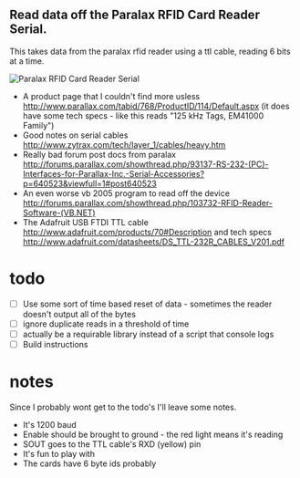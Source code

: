## Read data off the Paralax RFID Card Reader Serial.

This takes data from the paralax rfid reader using a ttl cable, reading 6 bits at a time.

![Paralax RFID Card Reader Serial](https://raw.github.com/reconbot/rfid-reader/master/28140-M.jpg)

 - A product page that I couldn't find more usless http://www.parallax.com/tabid/768/ProductID/114/Default.aspx (it does have some tech specs - like this reads "125 kHz Tags, EM41000 Family")
 - Good notes on serial cables http://www.zytrax.com/tech/layer_1/cables/heavy.htm
 - Really bad forum post docs from paralax http://forums.parallax.com/showthread.php/93137-RS-232-(PC)-Interfaces-for-Parallax-Inc.-Serial-Accessories?p=640523&viewfull=1#post640523
 - An even worse vb 2005 program to read off the device http://forums.parallax.com/showthread.php/103732-RFID-Reader-Software-(VB.NET)
 - The Adafruit USB FTDI TTL cable http://www.adafruit.com/products/70#Description and tech specs http://www.adafruit.com/datasheets/DS_TTL-232R_CABLES_V201.pdf

# todo
 - [ ] Use some sort of time based reset of data - sometimes the reader doesn't output all of the bytes
 - [ ] ignore duplicate reads in a threshold of time
 - [ ] actually be a requirable library instead of a script that console logs
 - [ ] Build instructions

# notes
Since I probably wont get to the todo's I'll leave some notes.
 - It's 1200 baud
 - Enable should be brought to ground - the red light means it's reading
 - SOUT goes to the TTL cable's RXD (yellow) pin
 - It's fun to play with
 - The cards have 6 byte ids probably